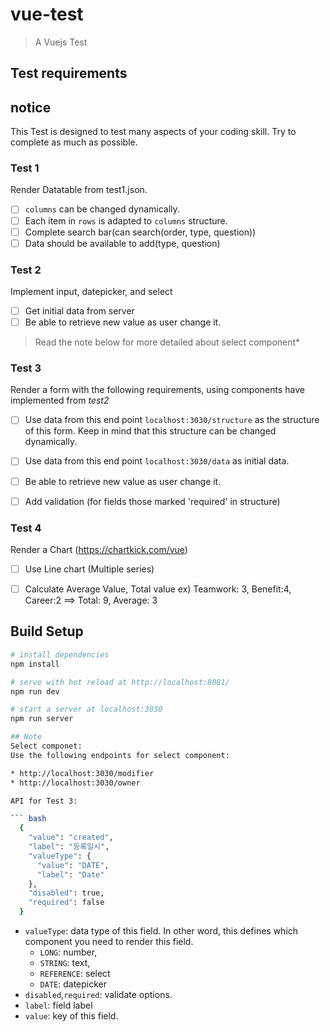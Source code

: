 # vue-test

> A Vuejs Test

## Test requirements

## notice ##

This Test is designed to test many aspects of your coding skill.
Try to complete as much as possible.

### **Test 1** 

Render Datatable from test1.json.

- [ ] `columns` can be changed dynamically.
- [ ] Each item in `rows` is adapted to `columns` structure.
- [ ] Complete search bar(can search(order, type, question))
- [ ] Data should be available to add(type, question)

### **Test 2**

Implement input, datepicker, and select

- [ ] Get initial data from server
- [ ] Be able to retrieve new value as user change it.

>Read the note below for more detailed about select component*

### **Test 3**

Render a form with the following requirements, using components have implemented from *test2*

- [ ] Use data from this end point `localhost:3030/structure` as the structure of this form. Keep in mind that this structure can be changed dynamically.
- [ ] Use data from this end point `localhost:3030/data` as initial data.
- [ ] Be able to retrieve new value as user change it.
- [ ] Add validation (for fields those marked 'required' in structure)


### **Test 4**

Render a Chart (https://chartkick.com/vue)

- [ ] Use Line chart (Multiple series)
- [ ] Calculate Average Value, Total value 
  ex) Teamwork: 3, Benefit:4, Career:2 ==> Total: 9, Average: 3

 

## Build Setup

``` bash
# install dependencies
npm install

# serve with hot reload at http://localhost:8081/
npm run dev

# start a server at localhost:3030
npm run server

## Note
Select componet:
Use the following endpoints for select component:

* http://localhost:3030/modifier
* http://localhost:3030/owner

API for Test 3:

``` bash
  {
    "value": "created",
    "label": "등록일시",
    "valueType": {
      "value": "DATE",
      "label": "Date"
    },
    "disabled": true,
    "required": false
  }
```

* `valueType`: data type of this field. In other word, this defines which component you need to render this field.
  * `LONG`: number,
  * `STRING`: text,
  * `REFERENCE`: select
  * `DATE`: datepicker
* `disabled`,`required`: validate options.
* `label`: field label
* `value`: key of this field.
